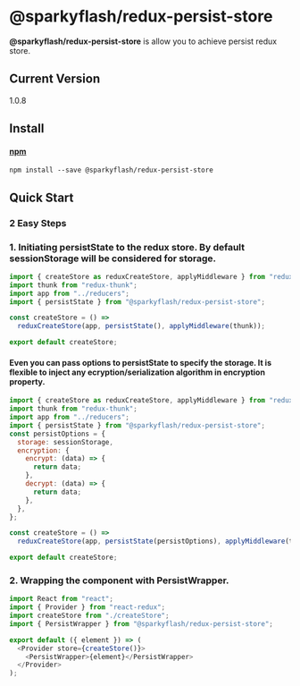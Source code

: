 # @sparkyflash/redux-persist-store

**@sparkyflash/redux-persist-store** is allow you to achieve persist redux store.

## Current Version

1.0.8

## Install

#### [npm](https://www.npmjs.com/package/@sparkyflash/redux-persist-store)

```
npm install --save @sparkyflash/redux-persist-store
```

## Quick Start

### 2 Easy Steps

### 1. Initiating persistState to the redux store. By default sessionStorage will be considered for storage.

```js
import { createStore as reduxCreateStore, applyMiddleware } from "redux";
import thunk from "redux-thunk";
import app from "../reducers";
import { persistState } from "@sparkyflash/redux-persist-store";

const createStore = () =>
  reduxCreateStore(app, persistState(), applyMiddleware(thunk));

export default createStore;
```

#### Even you can pass options to persistState to specify the storage. It is flexible to inject any ecryption/serialization algorithm in encryption property.

```js
import { createStore as reduxCreateStore, applyMiddleware } from "redux";
import thunk from "redux-thunk";
import app from "../reducers";
import { persistState } from "@sparkyflash/redux-persist-store";
const persistOptions = {
  storage: sessionStorage,
  encryption: {
    encrypt: (data) => {
      return data;
    },
    decrypt: (data) => {
      return data;
    },
  },
};

const createStore = () =>
  reduxCreateStore(app, persistState(persistOptions), applyMiddleware(thunk));

export default createStore;
```

### 2. Wrapping the component with PersistWrapper.

```js
import React from "react";
import { Provider } from "react-redux";
import createStore from "./createStore";
import { PersistWrapper } from "@sparkyflash/redux-persist-store";

export default ({ element }) => (
  <Provider store={createStore()}>
    <PersistWrapper>{element}</PersistWrapper>
  </Provider>
);
```
